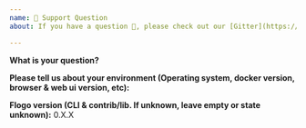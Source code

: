 ```yaml
---
name: 🤗 Support Question
about: If you have a question 💬, please check out our [Gitter](https://gitter.im/project-flogo/Lobby?utm_source=share-link&utm_medium=link&utm_campaign=share-link)!

---
```


**What is your question?**

**Please tell us about your environment (Operating system, docker version, browser & web ui version, etc):**

**Flogo version (CLI & contrib/lib. If unknown, leave empty or state unknown):** 0.X.X
